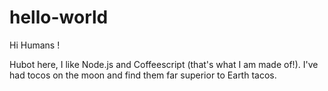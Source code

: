 # hello-world

Hi Humans !

Hubot here, I like Node.js and Coffeescript (that's what I am made of!).
I've had tocos on the moon and find them far superior to Earth tacos.
